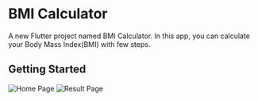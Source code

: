 # BMI Calculator

A new Flutter project named BMI Calculator. In this app, you can calculate your Body Mass Index(BMI) with few steps.

## Getting Started

![Home Page](https://user-images.githubusercontent.com/78247019/178479553-740dceff-a28e-4e2c-aaf5-0fa18ecb02a1.png)
![Result Page](https://user-images.githubusercontent.com/78247019/178480041-2ee6fb25-7b84-4289-aec1-0bd765de8bd9.png)
